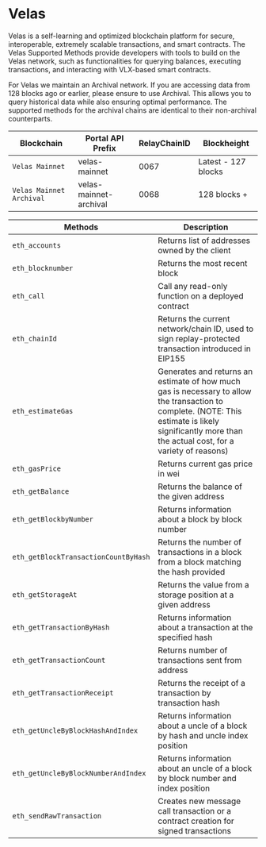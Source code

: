 # Velas

Velas is a self-learning and optimized blockchain platform for secure, interoperable, extremely scalable transactions, and smart contracts. The Velas Supported Methods provide developers with tools to build on the Velas network, such as functionalities for querying balances, executing transactions, and interacting with VLX-based smart contracts.

For Velas we maintain an Archival network. If you are accessing data from 128 blocks ago or earlier, please ensure to use Archival. This allows you to query historical data while also ensuring optimal performance. The supported methods for the archival chains are identical to their non-archival counterparts.

| Blockchain | Portal API Prefix | RelayChainID | Blockheight |
|---------|-------------|-------------|-------------|
| `Velas Mainnet` | velas-mainnet | 0067 | Latest - 127 blocks |
| `Velas Mainnet Archival` | velas-mainnet-archival | 0068 | 128 blocks + |


| Methods                             | Description   |
|-------------------------------------|---------------|
| `eth_accounts`                      | Returns list of addresses owned by the client |
| `eth_blocknumber`                   | Returns the most recent block |
| `eth_call`                          | Call any read-only function on a deployed contract |
| `eth_chainId`                       | Returns the current network/chain ID, used to sign replay-protected transaction introduced in EIP155 |
| `eth_estimateGas`                   | Generates and returns an estimate of how much gas is necessary to allow the transaction to complete. (NOTE: This estimate is likely significantly more than the actual cost, for a variety of reasons) |
| `eth_gasPrice`                      | Returns current gas price in wei |
| `eth_getBalance`                    | Returns the balance of the given address |
| `eth_getBlockbyNumber`              | Returns information about a block by block number |
| `eth_getBlockTransactionCountByHash`| Returns the number of transactions in a block from a block matching the hash provided |
| `eth_getStorageAt`                  | Returns the value from a storage position at a given address |
| `eth_getTransactionByHash`          | Returns information about a transaction at the specified hash |
| `eth_getTransactionCount`           | Returns number of transactions sent from address |
| `eth_getTransactionReceipt`         | Returns the receipt of a transaction by transaction hash |
| `eth_getUncleByBlockHashAndIndex`   | Returns information about a uncle of a block by hash and uncle index position |
| `eth_getUncleByBlockNumberAndIndex` | Returns information about an uncle of a block by block number and index position |
| `eth_sendRawTransaction`            | Creates new message call transaction or a contract creation for signed transactions |
